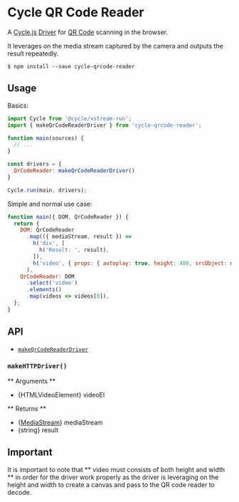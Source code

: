 # Cycle QR Code Reader

A [Cycle.js](http://cycle.js.org) [Driver](http://cycle.js.org/drivers.html) for [QR Code](https://en.wikipedia.org/wiki/QR_code) scanning in the browser.

It leverages on the media stream captured by the camera and outputs the result repeatedly.

```
$ npm install --save cycle-qrcode-reader
```

## Usage

Basics:

```js
import Cycle from '@cycle/xstream-run';
import { makeQrCodeReaderDriver } from 'cycle-qrcode-reader';

function main(sources) {
  // ...
}

const drivers = {
  QrCodeReader: makeQrCodeReaderDriver()
}

Cycle.run(main, drivers);
```

Simple and normal use case:

```js
function main({ DOM, QrCodeReader }) {
  return {
    DOM: QrCodeReader
      .map(({ mediaStream, result }) =>
        h('div', [
          h('Result: ', result),
        ]),
        h('video', { props: { autoplay: true, height: 480, srcObject: mediaStream, width: 480 } }),
      ),
    QrCodeReader: DOM
      .select('video')
      .elements()
      .map(videos => videos[0]),
  };
}
```

## API

- [`makeQrCodeReaderDriver`](#makeQrCodeReaderDriver)

### <a id="makeQrCodeReaderDriver"></a> `makeHTTPDriver()`

** Arguments **

- {HTMLVideoElement} videoEl

** Returns **

- {[MediaStream](https://developer.mozilla.org/en/docs/Web/API/MediaStream)} mediaStream
- {string} result

## Important

It is important to note that ** video must consists of both height and width ** in order for the driver work properly as the driver is leveraging on the height and width to create a canvas and pass to the QR code reader to decode.
